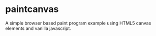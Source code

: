 # paintcanvas

A simple browser based paint program example using HTML5 canvas elements and vanilla javascript.
